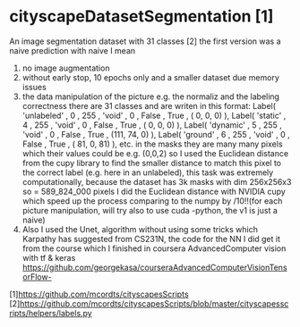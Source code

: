 # cityscapeDatasetSegmentation [1]

An image segmentation dataset with 31 classes [2]
the first version was a naive prediction with naive I mean
1) no image augmentation
2) without early stop, 10 epochs only and a smaller dataset due memory issues
3) the data manipulation of the picture e.g. the normaliz and the labeling correctness
there are 31 classes and are writen in this format:
    Label(  'unlabeled'            ,  0 ,      255 , 'void'            , 0       , False        , True         , (  0,  0,  0) ),
    Label(  'static'               ,  4 ,      255 , 'void'            , 0       , False        , True         , (  0,  0,  0) ),
    Label(  'dynamic'              ,  5 ,      255 , 'void'            , 0       , False        , True         , (111, 74,  0) ),
    Label(  'ground'               ,  6 ,      255 , 'void'            , 0       , False        , True         , ( 81,  0, 81) ),
    etc.
in the masks they are many many pixels which their values could be e.g. (0,0,2) so I used the Euclidean distance from the cupy library to find the smaller distance to match this pixel to the correct label (e.g. here in an unlabeled), this task was extremely computationally, because the dataset has 3k masks with dim 256x256x3 so = 589_824_000 pixels I did the Euclidean distance with NVIDIA cupy which speed up the process comparing to the numpy by /10!!(for each picture manipulation, will try also to use cuda -python, the v1 is just a naive)
4) Also I used the Unet, algorithm without using some tricks which Karpathy has suggested from CS231N, the code for the NN I did get it from the course which I finished in coursera AdvancedComputer vision with tf & keras
    https://github.com/georgekasa/courseraAdvancedComputerVisionTensorFlow- 
    
    
[1]https://github.com/mcordts/cityscapesScripts
[2]https://github.com/mcordts/cityscapesScripts/blob/master/cityscapesscripts/helpers/labels.py

